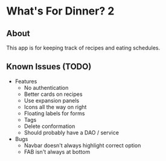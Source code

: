 # What's For Dinner? 2
## About
This app is for keeping track of recipes and eating schedules.

## Known Issues (TODO)
- Features
  - No authentication
  - Better cards on recipes
  - Use expansion panels
  - Icons all the way on right
  - Floating labels for forms
  - Tags
  - Delete conformation
  - Should probably have a DAO / service
- Bugs
  - Navbar doesn't always highlight correct option
  - FAB isn't always at bottom
